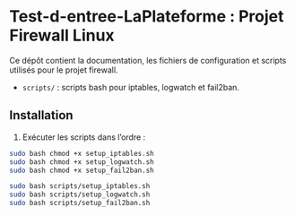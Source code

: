 # Test-d-entree-LaPlateforme : Projet Firewall Linux

Ce dépôt contient la documentation, les fichiers de configuration et scripts utilisés pour le projet firewall.

- `scripts/` : scripts bash pour iptables, logwatch et fail2ban.

## Installation

1. Exécuter les scripts dans l’ordre :

```bash
sudo bash chmod +x setup_iptables.sh
sudo bash chmod +x setup_logwatch.sh
sudo bash chmod +x setup_fail2ban.sh

sudo bash scripts/setup_iptables.sh
sudo bash scripts/setup_logwatch.sh
sudo bash scripts/setup_fail2ban.sh
